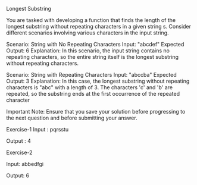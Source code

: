 
Longest Substring

You are tasked with developing a function that finds the length of the longest substring without repeating characters in a given string s. Consider different scenarios involving various characters in the input string.

Scenario: String with No Repeating Characters
Input: "abcdef"
Expected Output: 6
Explanation: In this scenario, the input string contains no repeating characters, so the entire string itself is the longest substring without repeating characters.

Scenario: String with Repeating Characters
Input: "abccba"
Expected Output: 3
Explanation: In this case, the longest substring without repeating characters is "abc" with a length of 3. The characters 'c' and 'b' are repeated, so the substring ends at the first occurrence of the repeated character

Important Note:
Ensure that you save your solution before progressing to the next question and  before submitting your answer.

Exercise-1
Input :
pqrsstu

Output :
4

Exercise-2

Input:
abbedfgi

Output:
6

